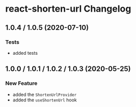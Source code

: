 # react-shorten-url Changelog

## 1.0.4 / 1.0.5 (2020-07-10)

### Tests

- added tests

## 1.0.0 / 1.0.1 / 1.0.2 / 1.0.3 (2020-05-25)

### New Feature

- added the `ShortenUrlProvider`
- added the `useShortenUrl` hook
